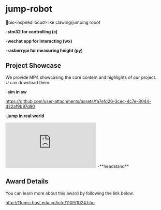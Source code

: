 # jump-robot


🚀bio-inspired locust-like clawing/jumping robot 


-**stm32 for controlling (c)**


-**wechat app for interacting (wx)** 


-**rasberrypi for measuring height (py)**

## Project Showcase

We provide MP4 showcasing the core content and highlights of our project. U can download them.

-**sim in sw**

https://github.com/user-attachments/assets/fa7efd26-3cec-4c7e-8044-d22af9b97d90

-**jump in real world**


<iframe src="https://github.com/runjtu/jump-robot/blob/main/headstand.mp4" scrolling="no" border="0" frameborder="no" framespacing="0" allowfullscreen="true"></iframe>
-**headstand**



## Award Details

You can learn more about this award by following the link below.

http://11umic.hust.edu.cn/info/1109/1024.htm
